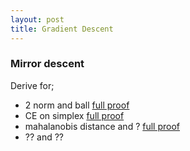 ```yaml
---
layout: post
title: Gradient Descent
---
```




### Mirror descent

Derive for;

* 2 norm and ball [full proof]() 
* CE on simplex [full proof]()
* mahalanobis distance and ? [full proof]()
* ?? and ??